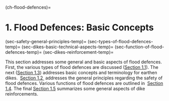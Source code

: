 (ch-flood-defences)=
# 1. Flood Defences: Basic Concepts

(sec-safety-general-principles-temp)=
(sec-types-of-flood-defences-temp)=
(sec-dikes-basic-technical-aspects-temp)=
(sec-function-of-flood-defences-temp)=
(sec-dikes-reinforcement-temp)=

This section addresses some general and basic aspects of flood defences. First, the various types of flood defences are discussed ([Section 1.1](sec-types-of-flood-defences)). The next ([Section 1.3](sec-dikes-basic-tecnhical-aspects)) addresses basic concepts and terminology for earthen dikes.  [Section 1.2 ]((sec-safety-general-principles)) addresses the general principles regarding the safety of flood defences. Various functions of flood defences are outlined in  [Section 1.4](sec-function-of-flood-defences). The final  [Section 1.5]((sec-dikes-reinforcement)) summarizes some general aspects of dike reinforcements.